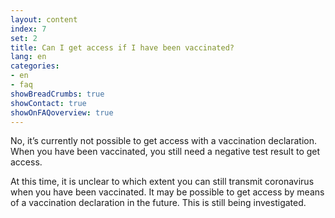 ```yaml
---
layout: content
index: 7
set: 2
title: Can I get access if I have been vaccinated?
lang: en
categories:
- en
- faq
showBreadCrumbs: true
showContact: true
showOnFAQoverview: true
---
```

No, it’s currently not possible to get access with a vaccination declaration. When you have been vaccinated, you still need a negative test result to get access.

At this time, it is unclear to which extent you can still transmit coronavirus when you have been vaccinated. It may be possible to get access by means of a vaccination declaration in the future. This is still being investigated.
